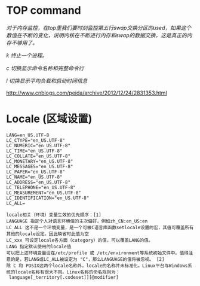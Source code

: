# TOP command

*对于内存监控，在top里我们要时刻监控第五行swap交换分区的used，如果这个数值在不断的变化，说明内核在不断进行内存和swap的数据交换，这是真正的内存不够用了。*

*k 终止一个进程。*

*c 切换显示命令名称和完整命令行*

*l 切换显示平均负载和启动时间信息*

http://www.cnblogs.com/peida/archive/2012/12/24/2831353.html 


# Locale (区域设置)
    LANG=en_US.UTF-8
    LC_CTYPE="en_US.UTF-8"
    LC_NUMERIC="en_US.UTF-8"
    LC_TIME="en_US.UTF-8"
    LC_COLLATE="en_US.UTF-8"
    LC_MONETARY="en_US.UTF-8"
    LC_MESSAGES="en_US.UTF-8"
    LC_PAPER="en_US.UTF-8"
    LC_NAME="en_US.UTF-8"
    LC_ADDRESS="en_US.UTF-8"
    LC_TELEPHONE="en_US.UTF-8"
    LC_MEASUREMENT="en_US.UTF-8"
    LC_IDENTIFICATION="en_US.UTF-8"
    LC_ALL=

    locale相关（环境）变量生效的优先顺序：[1]
    LANGUAGE 指定个人对语言环境值的主次偏好，例如zh_CN:en_US:en
    LC_ALL 这不是一个环境变量，是一个可被C语言库函数setlocale设置的宏，其值可覆盖所有其他的locale设定。因此缺省时此值为空
    LC_xxx 可设定locale各方面（category）的值，可以覆盖LANG的值。
    LANG 指定默认使用的locale值
    可以把上述环境变量设在/etc/profile 或 /etc/environment等系统初始文件中。值得注意的是，若LANG或LC_ALL被设定为 "C"，那么LANGUAGE的值将被忽视。 [2]
    除 C 和 POSIX这两个locale名称外，locale的名称并未标准化。Linux平台与Windows系统的locale名称有很大不同。Linux名称的命名规则为：
     language[_territory[.codeset]][@modifier]
